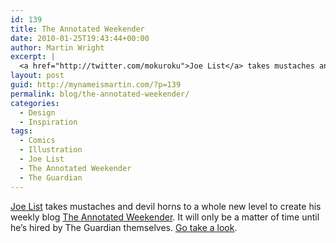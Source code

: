 ```yaml
---
id: 139
title: The Annotated Weekender
date: 2010-01-25T19:43:44+00:00
author: Martin Wright
excerpt: |
  <a href="http://twitter.com/mokuroku">Joe List</a> takes mustaches and devil horns to a whole new level to create his weekly blog <a href="http://theannotatedweekender.blogspot.com/">The Annotated Weekender</a>. It will only be a matter of time until he's hired by The Guardian themselves. <a href="http://theannotatedweekender.blogspot.com/">Go take a look</a>.
layout: post
guid: http://mynameismartin.com/?p=139
permalink: blog/the-annotated-weekender/
categories:
  - Design
  - Inspiration
tags:
  - Comics
  - Illustration
  - Joe List
  - The Annotated Weekender
  - The Guardian
---
```

[Joe List](http://twitter.com/mokuroku) takes mustaches and devil horns to a whole new level to create his weekly blog [The Annotated Weekender](http://theannotatedweekender.blogspot.com/). It will only be a matter of time until he&#8217;s hired by The Guardian themselves. [Go take a look](http://theannotatedweekender.blogspot.com/).